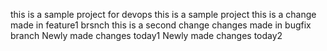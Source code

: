 this is a sample project for devops
this is a sample project
this is a change made in feature1 brsnch
this is a second change
changes made in bugfix branch
Newly made changes today1
Newly made changes today2

